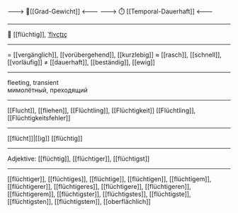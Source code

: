 ---> 🧱[[Grad-Gewicht]] <---
---> ⏱️ [[Temporal-Dauerhaft]] <---

---
💨 [[flüchtig]], [ˈflʏçtɪç](https://youglish.com/pronounce/flüchtig/german)

---
= [[vergänglich]], [[vorübergehend]], [[kurzlebig]]
≈ [[rasch]], [[schnell]], [[vorläufig]]
≠ [[dauerhaft]], [[beständig]], [[ewig]]

---
fleeting, transient  
мимолётный, преходящий

---
[[Flucht]], [[fliehen]], [[Flüchtling]], [[Flüchtigkeit]]
[[Flüchtling]], [[Flüchtigkeitsfehler]]

---
[[flücht]]|[[ig]]
[[flüchtig]]


---
Adjektive: [[flüchtig]], [[flüchtiger]], [[flüchtigst]]

---
[[flüchtiger]], [[flüchtiges]], [[flüchtige]], [[flüchtigen]], [[flüchtigem]], [[flüchtigerer]], [[flüchtigeres]], [[flüchtigere]], [[flüchtigeren]], [[flüchtigerem]], [[flüchtigster]], [[flüchtigstes]], [[flüchtigste]], [[flüchtigsten]], [[flüchtigstem]], [[oberflächlich]]